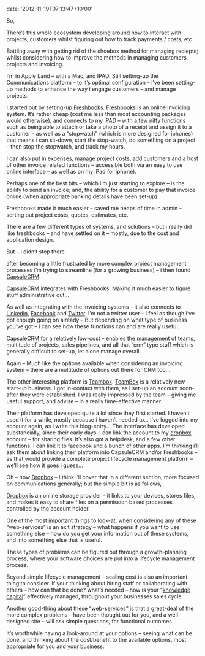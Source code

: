 
date: '2012-11-19T07:13:47+10:00'


So,

There’s this whole ecosystem developing around how to interact with projects, customers whilst figuring out how to track payments / costs, etc.

Battling away with getting rid of the shoebox method for managing reciepts; whilst considering how to improve the methods in managing customers, projects and invoicing.

I’m in Apple Land – with a Mac, and IPAD. Still setting-up the Communications platform – to it’s optimal configuration – i’ve been setting-up methods to enhance the way i engage customers – and manage projects.

I started out by setting-up [Freshbooks](http://www.freshbooks.com/ "Freshbooks"). [Freshbooks](http://www.freshbooks.com/ "Freshbooks") is an online invoicing system. It’s rather cheap (cost me less than most accounting packages would otherwise), and connects to my iPAD – with a few nifty functions such as being able to attach or take a photo of a receipt and assign it to a customer – as well as a “stopwatch” (which is more designed for iphones) that means i can sit-down, start the stop-watch, do something on a project – then stop the stopwatch, and track my hours.

I can also put in expenses, manage project costs, add customers and a host of other invoice related functions – accessible both via an easy to use online interface – as well as on my iPad (or iphone).

Perhaps one of the best bits – which i’m just starting to explore – is the ability to send an invoice; and, the ability for a customer to pay that invoice online (when appropriate banking details have been set-up).

Freshbooks made it much easier – saved me heaps of time in admin – sorting out project costs, quotes, estimates, etc.

There are a few different types of systems, and solutions – but i really did like freshbooks – and have settled on it – mostly, due to the cost and application design.

But – i didn’t stop there.

after becoming a little frustrated by more complex project management processes i’m trying to streamline (for a growing business) – i then found [CapsuleCRM](http://capsulecrm.com/ "Capsule CRM").

[CapsuleCRM](http://capsulecrm.com/ "Capsule CRM") integrates with Freshbooks. Making it much easier to figure stuff administrative out…

As well as integrating with the Invoicing systems – it also connects to [Linkedin](http://www.linkedin.com/ "Linkedin"), [Facebook](http://www.facebook.com/ "Facebook") and [Twitter](http://twitter.com/ "Twitter"). I’m not a twitter user – i feel as though i’ve got enough going on already – But depending on what type of business you’ve got – i can see how these functions can and are really useful.

[ CapsuleCRM](http://capsulecrm.com/ "Capsule CRM") for a relatively low-cost – enables the management of teams, multitude of projects, sales pipelines, and all that “crm” type stuff which is generally difficult to set-up, let alone manage overall.

Again – Much like the options available when considering an invoicing system – there are a multitude of options out there for CRM too…

The other interesting platform is [Teambox](http://teambox.com "Teambox"). [TeamBox](http://teambox.com "TeamBox") is a relatively new start-up business. I got in-contact with them, as i set-up an account soon-after they were established. I was really impressed by the team – giving me useful support, and advise – in a really time-effective manner.

Their platform has developed quite a lot since they first started. I haven’t used it for a while, mostly because i haven’t needed to… I’ve logged into my account again, as i write this blog-entry… The interface has developed substancially, since their early days. I can link the account to my [dropbox](https://www.dropbox.com/ "Dropbox") account – for sharing files. It’s also got a helpdesk, and a few other functions. I can link it to facebook and a bunch of other apps. I’m thinking i’ll ask them about linking their platform into CapsuleCRM and/or Freshbooks – as that would provide a complete project lifecycle management platform – we’ll see how it goes i guess…

Oh – now [Dropbox](https://www.dropbox.com/ "DropBox") – I think i’ll cover that in a different section, more focused on communications generally; but the simple bit is as follows,

[Dropbox](https://www.dropbox.com/ "Dropbox") is an online storage provider – it links to your devices, stores files, and makes it easy to share files on a permission based processes controlled by the account holder.

One of the most important things to look-at, when considering any of these “web-services” is an exit strategy – what happens if you want to use something else – how do you get your information out of these systems, and into something else that is useful.

These types of problems can be figured out through a growth-planning process, where your software choices are put into a lifecycle management process.

Beyond simple lifecycle management – scaling cost is also an important thing to consider. If your thinking about hiring staff or collaborating with others – how can that be done? what’s needed – how is your “[knowledge capital](http://www.mediaprophet.net/?p=1 "Knowledge Capital")” effectively managed, throughout your businesses sales cycle.

Another good-thing about these “web-services” is that a great-deal of the more complex problems – have been thought out for you, and a well-designed site – will ask simple questions, for functional outcomes.

It’s worthwhile having a look-around at your options – seeing what can be done, and thinking about the cost/benefit to the available options, most appropriate for you and your business.
